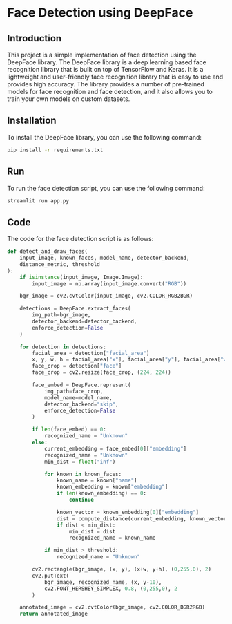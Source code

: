 # Face Detection using DeepFace

## Introduction
This project is a simple implementation of face detection using the DeepFace library. The DeepFace library is a deep learning based face recognition library that is built on top of TensorFlow and Keras. It is a lightweight and user-friendly face recognition library that is easy to use and provides high accuracy. The library provides a number of pre-trained models for face recognition and face detection, and it also allows you to train your own models on custom datasets.

## Installation
To install the DeepFace library, you can use the following command:
```bash
pip install -r requirements.txt
```

## Run
To run the face detection script, you can use the following command:
```bash
streamlit run app.py
```

## Code
The code for the face detection script is as follows:
```python
def detect_and_draw_faces(
    input_image, known_faces, model_name, detector_backend,
    distance_metric, threshold
):
    if isinstance(input_image, Image.Image):
        input_image = np.array(input_image.convert("RGB"))

    bgr_image = cv2.cvtColor(input_image, cv2.COLOR_RGB2BGR)

    detections = DeepFace.extract_faces(
        img_path=bgr_image,
        detector_backend=detector_backend,
        enforce_detection=False
    )

    for detection in detections:
        facial_area = detection["facial_area"]
        x, y, w, h = facial_area["x"], facial_area["y"], facial_area["w"], facial_area["h"]
        face_crop = detection["face"]
        face_crop = cv2.resize(face_crop, (224, 224))

        face_embed = DeepFace.represent(
            img_path=face_crop,
            model_name=model_name,
            detector_backend="skip",
            enforce_detection=False
        )

        if len(face_embed) == 0:
            recognized_name = "Unknown"
        else:
            current_embedding = face_embed[0]["embedding"]
            recognized_name = "Unknown"
            min_dist = float("inf")

            for known in known_faces:
                known_name = known["name"]
                known_embedding = known["embedding"]
                if len(known_embedding) == 0:
                    continue

                known_vector = known_embedding[0]["embedding"]
                dist = compute_distance(current_embedding, known_vector, distance_metric)
                if dist < min_dist:
                    min_dist = dist
                    recognized_name = known_name

            if min_dist > threshold:
                recognized_name = "Unknown"

        cv2.rectangle(bgr_image, (x, y), (x+w, y+h), (0,255,0), 2)
        cv2.putText(
            bgr_image, recognized_name, (x, y-10),
            cv2.FONT_HERSHEY_SIMPLEX, 0.8, (0,255,0), 2
        )

    annotated_image = cv2.cvtColor(bgr_image, cv2.COLOR_BGR2RGB)
    return annotated_image
```


